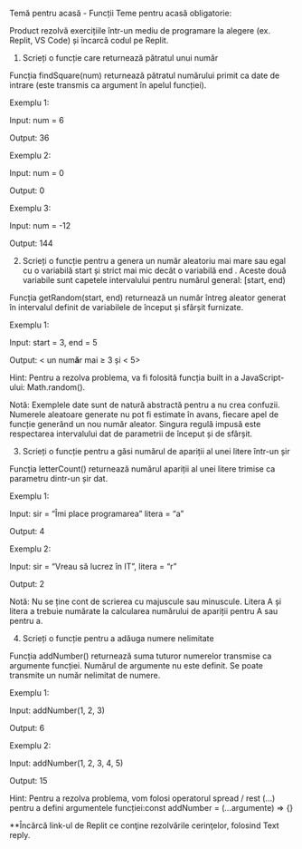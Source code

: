 Temă pentru acasă - Funcții
Teme pentru acasă obligatorie:

Product rezolvă exercițiile într-un mediu de programare la alegere (ex. Replit, VS Code)  și încarcă codul pe Replit.

1. Scrieți o funcție care returnează pătratul unui număr

Funcția findSquare(num) returnează pătratul numărului primit ca date de intrare (este transmis ca argument în apelul funcției).

Exemplu 1:

Input: num = 6

Output: 36

Exemplu 2:

Input: num = 0

Output: 0

Exemplu 3:

Input: num = -12

Output: 144

2. Scrieți o funcție pentru a genera un număr aleatoriu mai mare sau egal cu o variabilă start și strict mai mic decât o variabilă end . Aceste două variabile sunt capetele intervalului pentru numărul general: [start, end)

Funcția getRandom(start, end) returnează un număr întreg aleator generat în intervalul definit de variabilele de început și sfârșit furnizate.

Exemplu 1:

Input: start = 3, end = 5

Output: < un num**ă**r mai ≥ 3 și < 5>

Hint: Pentru a rezolva problema, va fi folosită funcția built in a JavaScript-ului: Math.random().

Notă: Exemplele date sunt de natură abstractă pentru a nu crea confuzii. Numerele aleatoare generate nu pot fi estimate în avans, fiecare apel de funcție generând un nou număr aleator. Singura regulă impusă este respectarea intervalului dat de parametrii de început și de sfârșit.

3. Scrieți o funcție pentru a găsi numărul de apariții al unei litere într-un șir

Funcția letterCount() returnează numărul apariții al unei litere trimise ca parametru dintr-un șir dat.

Exemplu 1:

Input: sir = “Îmi place programarea” litera = “a”

Output: 4

Exemplu 2:

Input: sir = “Vreau să lucrez în IT”, litera = “r”

Output: 2

Notă: Nu se ține cont de scrierea cu majuscule sau minuscule. Litera A și litera a trebuie numărate la calcularea numărului de apariții pentru A sau pentru a.

4. Scrieți o funcție pentru a adăuga numere nelimitate

Funcția addNumber() returnează suma tuturor numerelor transmise ca argumente funcției. Numărul de argumente nu este definit. Se poate transmite un număr nelimitat de numere.

Exemplu 1:

Input: addNumber(1, 2, 3)

Output: 6

Exemplu 2:

Input: addNumber(1, 2, 3, 4, 5)

Output: 15

Hint: Pentru a rezolva problema, vom folosi operatorul spread / rest (...) pentru a defini argumentele funcției:const addNumber = (…argumente) ⇒ {}

**Încărcă link-ul de Replit ce conţine rezolvările cerinţelor, folosind Text reply.